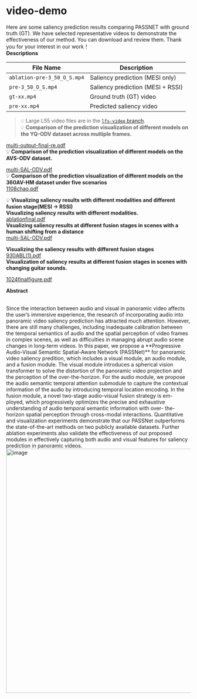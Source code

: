 # video-demo
Here are some saliency prediction results comparing PASSNET with ground truth (GT). We have selected representative videos to demonstrate the effectiveness of our method. You can download and review them. Thank you for your interest in our work！<br>
**Descriptions**<br>


| File Name                      | Description                                |
|--------------------------------|--------------------------------------------|
| `ablation-pre-3_50_O_S.mp4`    | Saliency prediction (MESI only)            |
| `pre-3_50_O_S.mp4`            | Saliency prediction (MESI + RSSI)          |
| `gt-xx.mp4`                    | Ground truth (GT) video                    |
| `pre-xx.mp4`                   | Predicted saliency video                   |

> 💡 Large L55 video files are in the [`lfs-video` branch](https://github.com/xqh-ysy/video-demo/tree/lfs-video).<br>
💡 **Comparison of the prediction visualization of different models on the YQ-ODV dataset across multiple frames.**<br>

 [multi-output-final-re.pdf](https://github.com/user-attachments/files/19911588/multi-output-final-re.pdf)<br>
💡 **Comparison of the prediction visualization of different models on the AVS-ODV dataset.**<br>

 [multi-SAL-ODV.pdf](https://github.com/user-attachments/files/19911600/multi-SAL-ODV.pdf)<br>
💡 **Comparison of the prediction visualization of different models on the 360AV-HM  dataset under five scenarios**<br>
[1108chao.pdf](https://github.com/user-attachments/files/19911663/1108chao.pdf)<br>

💡 **Visualizing saliency results with different modalities and different fusion stage(MESI -> RSSI)**<br>
**Visualizing saliency results with different modalities.**<br>
[ablationfinal.pdf](https://github.com/user-attachments/files/19911708/ablationfinal.pdf)<br>
**Vsualizing saliency results at different fusion stages in scenes with a human shifting from a distance**<br>
[multi-SAL-ODV.pdf](https://github.com/user-attachments/files/19911712/multi-SAL-ODV.pdf)<br>

**Visualizing the saliency results with different fusion stages**<br>
[930ABL(1).pdf](https://github.com/user-attachments/files/19911710/930ABL.1.pdf)<br>
**Visualization of saliency results at different fusion stages in scenes with changing guitar sounds.**

[1024finalfigure.pdf](https://github.com/user-attachments/files/19911711/1024finalfigure.pdf)<br>


**Abstract**<br>

<br>
Since the interaction between audio and visual in
panoramic video affects the user’s immersive experience, the
research of incorporating audio into panoramic video saliency
prediction has attracted much attention. However, there are
still many challenges, including inadequate calibration between
the temporal semantics of audio and the spatial perception
of video frames in complex scenes, as well as difficulties in
managing abrupt audio scene changes in long-term videos. In
this paper, we propose a **Progressive Audio-Visual Semantic
Spatial-Aware Network (PASSNet)** for panoramic video saliency
predition, which includes a visual module, an audio module,
and a fusion module. The visual module introduces a spherical
vision transformer to solve the distortion of the panoramic
video projection and the perception of the over-the-horizon.
For the audio module, we propose the audio semantic temporal
attention submodule to capture the contextual information of the
audio by introducing temporal location encoding. In the fusion
module, a novel two-stage audio-visual fusion strategy is em-
ployed, which progressively optimizes the precise and exhaustive
understanding of audio temporal semantic information with over-
the-horizon spatial perception through cross-modal interactions.
Quantitative and visualization experiments demonstrate that
our PASSNet outperforms the state-of-the-art methods on two
publicly available datasets. Further ablation experiments also
validate the effectiveness of our proposed modules in effectively
capturing both audio and visual features for saliency prediction
in panoramic videos.



<img width="665" alt="image" src="https://github.com/user-attachments/assets/0ce037c3-29c1-49ca-89e8-557dc828c395" />
